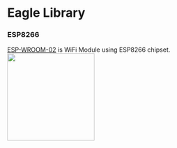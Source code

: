 Eagle Library
===============

### ESP8266
[ESP-WROOM-02](http://espressif.com/en/products/wroom/) is WiFi Module using ESP8266 chipset. <br/>
<img src="https://raw.githubusercontent.com/ohwada/Eagle-Library/master/docs/ESP8266/esp8266_cerevo_sym.png" width="200" />
